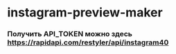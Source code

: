 # instagram-preview-maker

### Получить API_TOKEN можно здесь https://rapidapi.com/restyler/api/instagram40
